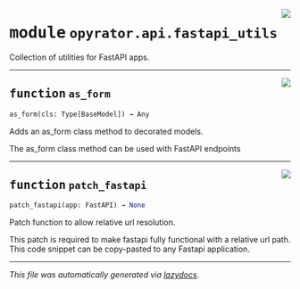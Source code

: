 <!-- markdownlint-disable -->

<a href="https://github.com/ai-chain/opyrator/blob/main/src/opyrator/api/fastapi_utils.py#L0"><img align="right" style="float:right;" src="https://img.shields.io/badge/-source-cccccc?style=flat-square"></a>

# <kbd>module</kbd> `opyrator.api.fastapi_utils`
Collection of utilities for FastAPI apps. 


---

<a href="https://github.com/ai-chain/opyrator/blob/main/src/opyrator/api/fastapi_utils.py#L10"><img align="right" style="float:right;" src="https://img.shields.io/badge/-source-cccccc?style=flat-square"></a>

## <kbd>function</kbd> `as_form`

```python
as_form(cls: Type[BaseModel]) → Any
```

Adds an as_form class method to decorated models. 

The as_form class method can be used with FastAPI endpoints 


---

<a href="https://github.com/ai-chain/opyrator/blob/main/src/opyrator/api/fastapi_utils.py#L34"><img align="right" style="float:right;" src="https://img.shields.io/badge/-source-cccccc?style=flat-square"></a>

## <kbd>function</kbd> `patch_fastapi`

```python
patch_fastapi(app: FastAPI) → None
```

Patch function to allow relative url resolution. 

This patch is required to make fastapi fully functional with a relative url path. This code snippet can be copy-pasted to any Fastapi application. 




---

_This file was automatically generated via [lazydocs](https://github.com/ai-chain/lazydocs)._
